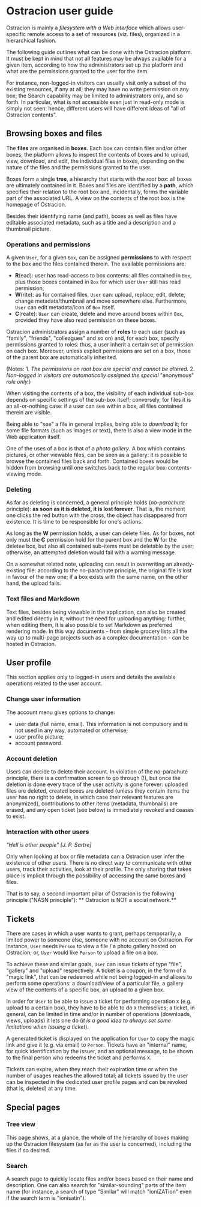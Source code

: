 # Ostracion user guide

Ostracion is mainly a _filesystem with a Web interface_ which allows
user-specific remote access to a set of resources (viz. files), organized
in a hierarchical fashion.

The following guide outlines what can be done with the Ostracion
platform. It must be kept in mind that not all features may be
always available for a given item, according to how the
administrators set up the platform and what are the
permissions granted to the user for the item.

For instance, non-logged-in visitors can usually visit
only a subset of the existing resources, if any at all;
they may have no write permission on any box; the Search
capability may be limited to administrators only, and so forth.
In particular, what is not accessible even just in
read-only mode is simply not seen: hence,
different users will have different ideas of "all of Ostracion contents".

## Browsing boxes and files

The **files** are organised in **boxes**. Each box can contain files and/or
other boxes; the platform allows to inspect the contents of boxes and
to upload, view, download, and edit, the individual files
in boxes, depending on the nature of the files and the permissions
granted to the user.

Boxes form a single **tree**, a hierarchy that starts with the _root box_:
all boxes are ultimately contained in it. Boxes and files
are identified by a **path**, which specifies their relation to the root box
and, incidentally, forms the variable part of the associated URL.
A view on the contents of the root box is the homepage of Ostracion.

Besides their identifying name (and path), boxes as well as files
have editable associated metadata, such as a title and a description
and a thumbnail picture.

### Operations and permissions

A given `User`, for a given `Box`, can be assigned **permissions**
to with respect to the box and the files contained therein.
The available permissions are:

- **R**(ead): user has read-access to box contents: all files contained in
`Box`, plus those boxes contained in `Box` for which user `User` still has
read permission;
- **W**(rite): as for contained files, `User` can: upload, replace, edit,
delete, change metadata/thumbnail and move somewhere else. Furthermore,
`User` can edit metadata/icon of `Box` itself.
- **C**(reate): `User` can create, delete and move around boxes within
`Box`, provided they have also read permission on these boxes.

Ostracion administrators assign a number of **roles** to each user (such
as "family", "friends", "colleagues" and so on) and, for each 
box, specify permissions granted to roles: thus, a user inherit a certain
set of permission on each box. Moreover, unless explicit 
permissions are set on a box, those of the parent box are
automatically inherited.

(Notes: 1. _The permissions on root box are special and cannot be 
altered._ 2. _Non-logged in visitors are automatically assigned
the special_ "anonymous" _role only._)

When visiting the contents of a box, the visibility of each individual
sub-box depends on specific settings of the sub-box itself;
conversely, for files it is an all-or-nothing case: if a user can see
within a box, all files contained therein are visible.

Being able to "see" a file in general implies, being able to _download_ it;
for some file formats (such as images or text), there
is also a view mode in the Web application itself.

One of the uses of a box is that of a _photo gallery_. A box which
contains pictures, or other viewable files, can be seen as a gallery:
it is possible to browse the contained files back and forth. Contained
boxes would be hidden from browsing until one switches back to the regular
box-contents-viewing mode.

### Deleting

As far as deleting is concerned, a general principle
 holds (_no-parachute_ principle):
**as soon as it is deleted, it is lost forever**.
That is, the moment one clicks the red button with the cross, the object
has disappeared from existence. It is time to be responsible for
one's actions.

As long as the **W** permission holds, a user can delete files.
As for boxes, not only must the **C** permission hold for the
parent box and the **W** for the deletee box, but also all
contained sub-items must be deletable by the user; otherwise,
an attempted deletion would fail with a warning message.

On a somewhat related note, uploading can result in overwriting
an already-existing file: according to the no-parachute
principle, the original file is lost in favour of the new one;
if a box exists with the same name, on the other hand, the upload fails.

### Text files and Markdown

Text files, besides being viewable in the application, can also be
created and edited directly in it, without the need for uploading
anything: further, when editing them, it is also possible to set
Markdown as preferred rendering mode.
In this way documents - from simple grocery lists all the way up
to multi-page projects such as a complex documentation - can be
hosted in Ostracion.

## User profile

This section applies only to logged-in users and details the
available operations related to the user account.

### Change user information

The account menu gives options to change:

- user data (full name, email). This information is not compulsory
and is not used in any way, automated or otherwise;
- user profile picture;
- account password.

### Account deletion

Users can decide to delete their account. In violation of the no-parachute
principle, there is a confirmation screen
to go through (!), but once the deletion is done every trace of the user
activity is gone forever: uploaded files are deleted, created boxes are
deleted (unless they contain items the user has no right to delete,
in which case their relevant features are anonymized), contributions to
other items (metadata, thumbnails) are erased, and any open ticket
(see below) is immediately revoked and ceases to exist.

### Interaction with other users

_"Hell is other people" [J. P. Sartre]_

Only when looking at box or file metadata can a Ostracion user infer the
existence of other users.
There is no direct way to communicate with other users, track their
activities, look at their profile.
The only sharing that takes place is implicit through the possibility of
accessing the same boxes and files.

That is to say, a second important pillar of Ostracion is the following
principle ("NASN principle"): ** Ostracion is NOT a social network.**

## Tickets

There are cases in which a user wants to grant, perhaps temporarily, a
limited power to someone else, someone with no account on Ostracion.
For instance, `User` needs `Person` to view a file / a photo gallery hosted
on Ostracion; or, `User` would like `Person` to upload a file on a box.

To achieve these and similar goals, `User` can issue tickets of type "file",
"gallery" and "upload" respectively. A ticket is a coupon, in the form of a
"magic link", that can be redeemed while not being logged-in and allows to
perform some operations: a download/view of a particular file,
a gallery view of the contents of a specific box, an upload to a given box.

In order for `User` to be able to issue a ticket for performing operation `X`
(e.g. upload to a certain box), they have to be able to do `X` themselves;
a ticket, in general, can be limited in time and/or in number of operations
(downloads, views, uploads) it lets one do (_it is a good idea to always set
some limitations when issuing a ticket_).

A generated ticket is displayed on the application for `User` to copy the
magic link and give it (e.g. via email) to `Person`. Tickets have
an "internal" name, for quick identification by the issuer, and an optional
message, to be shown to the final person who redeems the
ticket and performs `X`.

Tickets can expire, when they reach their expiration time or when the number
of usages reaches the allowed total; all tickets issued by the user can be
inspected in the dedicated user profile pages and can be revoked
(that is, deleted) at any time.

## Special pages

### Tree view

This page shows, at a glance, the whole of the hierarchy of boxes making
up the Ostracion filesystem (as far as the user is concerned), including
the files if so desired.

### Search

A search page to quickly locate files and/or boxes based on their name
and description.
One can also search for "similar-sounding" parts of the item name
(for instance, a search of type "Similar" will match "ioniZATion" even
if the search term is "ionisatin").
